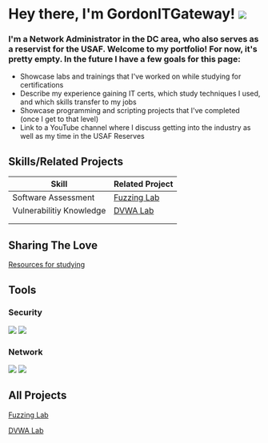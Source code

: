 # Hey there, I'm GordonITGateway! <a href="https://www.linkedin.com/in/%F0%9F%9B%A1%EF%B8%8Fkyle-gordon-wylie-670b1318b/"> <img src="https://img.shields.io/badge/-LinkedIn-0072b1?&style=for-the-badge&logo=linkedin&logoColor=white" /> </a>
### I'm a Network Administrator in the DC area, who also serves as a reservist for the USAF. Welcome to my portfolio! For now, it's pretty empty. In the future I have a few goals for this page:
- Showcase labs and trainings that I've worked on while studying for certifications
- Describe my experience gaining IT certs, which study techniques I used, and which skills transfer to my jobs
- Showcase programming and scripting projects that I've completed (once I get to that level)
- Link to a YouTube channel where I discuss getting into the industry as well as my time in the USAF Reserves


## Skills/Related Projects
| Skill | Related Project |
|-------|-----------------|
| Software Assessment | <a href="https://github.com/GordonITGateway/Fuzzing-Lab/tree/main"> Fuzzing Lab </a> |
| Vulnerabilitiy Knowledge | <a href="https://github.com/GordonITGateway/DVWA-Lab/tree/main"> DVWA Lab </a> |
|  |  |
|  |  |


## Sharing The Love
<a href= https://github.com/GordonITGateway/Studying> Resources for studying </a>


## Tools
### Security
<div>
  <img src="https://img.shields.io/badge/-Burp Suite-FF7139?&style=for-the-badge&logo=burp-suite&logoColor=white" />
  <img src="https://img.shields.io/badge/-Security Onion-05122A?&style=for-the-badge&logo=security-onion&logoColor=white" />
</div>

### Network
<div>
  <img src="https://img.shields.io/badge/-Nmap-4682B4?&style=for-the-badge&logo=nmap&logoColor=white" />
  <img src="https://img.shields.io/badge/-Wireshark-1679A7?&style=for-the-badge&logo=Wireshark&logoColor=white" />
</div>

## All Projects
<a href="https://github.com/GordonITGateway/Fuzzing-Lab/tree/main"> Fuzzing Lab </a>

<a href="https://github.com/GordonITGateway/DVWA-Lab/tree/main"> DVWA Lab </a>
